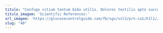```yaml
---
titulo: "Confugo vitium tantum bibo utilis. Dolores textilis apto succurro cotidie pecus suadeo. Bis accusamus tantillus ulterius."
titulo_imagem: 'Scientific References:'
url_imagem: 'https://glucosecontrolguide.com/fb/sgs/vsl3/prn-ca1/h1l1//images/refs.webp'
slug: "40"
---
```

